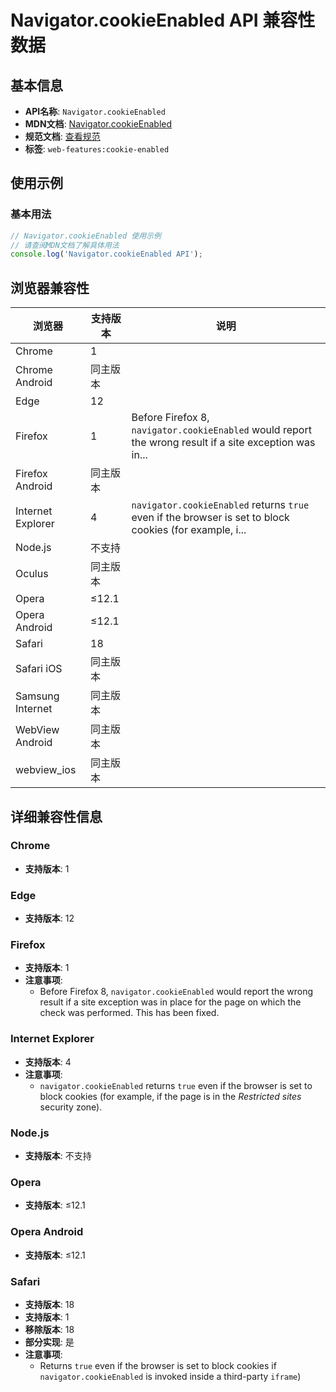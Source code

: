 # Navigator.cookieEnabled API 兼容性数据

## 基本信息

- **API名称**: `Navigator.cookieEnabled`
- **MDN文档**: [Navigator.cookieEnabled](https://developer.mozilla.org/docs/Web/API/Navigator/cookieEnabled)
- **规范文档**: [查看规范](https://html.spec.whatwg.org/multipage/system-state.html#dom-navigator-cookieenabled-dev)
- **标签**: `web-features:cookie-enabled`

## 使用示例

### 基本用法

```javascript
// Navigator.cookieEnabled 使用示例
// 请查阅MDN文档了解具体用法
console.log('Navigator.cookieEnabled API');
```

## 浏览器兼容性

| 浏览器 | 支持版本 | 说明 |
|--------|----------|------|
| Chrome | 1 |  |
| Chrome Android | 同主版本 |  |
| Edge | 12 |  |
| Firefox | 1 | Before Firefox 8, `navigator.cookieEnabled` would report the wrong result if a site exception was in... |
| Firefox Android | 同主版本 |  |
| Internet Explorer | 4 | `navigator.cookieEnabled` returns `true` even if the browser is set to block cookies (for example, i... |
| Node.js | 不支持 |  |
| Oculus | 同主版本 |  |
| Opera | ≤12.1 |  |
| Opera Android | ≤12.1 |  |
| Safari | 18 |  |
| Safari iOS | 同主版本 |  |
| Samsung Internet | 同主版本 |  |
| WebView Android | 同主版本 |  |
| webview_ios | 同主版本 |  |

## 详细兼容性信息

### Chrome

- **支持版本**: 1

### Edge

- **支持版本**: 12

### Firefox

- **支持版本**: 1
- **注意事项**:
  - Before Firefox 8, `navigator.cookieEnabled` would report the wrong result if a site exception was in place for the page on which the check was performed. This has been fixed.

### Internet Explorer

- **支持版本**: 4
- **注意事项**:
  - `navigator.cookieEnabled` returns `true` even if the browser is set to block cookies (for example, if the page is in the _Restricted sites_ security zone).

### Node.js

- **支持版本**: 不支持

### Opera

- **支持版本**: ≤12.1

### Opera Android

- **支持版本**: ≤12.1

### Safari

- **支持版本**: 18
- **支持版本**: 1
- **移除版本**: 18
- **部分实现**: 是
- **注意事项**:
  - Returns `true` even if the browser is set to block cookies if `navigator.cookieEnabled` is invoked inside a third-party `iframe`)

